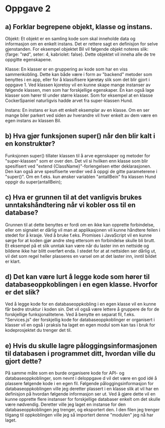 # Oppgave 2

## a) Forklar begrepene objekt, klasse og instans.
Objekt: Et objekt er en samling kode som skal inneholde data og informasjon om en enkelt instans.
Det er rettere sagt en definisjon for selve gjenstanden.
For eksempel objektet Bil vil følgende objekt noteres slik: {farge: "rød", seter: 4, kabriolet: false}.
Dette objektet vil inneha alle de tre oppgitte egenskapene.

Klasse: En klasser er en gruppering av kode som har en viss sammenkobling.
Dette kan både være i form av "backend" metoder som benyttes i en app,
eller for å klassifisere kjøretøy slik som det blir gjort i oppgave 1.
Ved klassen kjoretoy vil en kunne skape mange instanser av følgende klassen,
men som har forskjellige egenskaper. En kan også lage klasser som hører til under større klasser.
Som for eksempel at en klasse CockerSpaniel naturligvis hadde arvet fra super-klassen Hund.

Instans: En instans er kun ett enkelt eksemplar av en klasse.
Om en ser mange biler parkert ved siden av hverandre vil hver enkelt av dem være en egen instans av klassen Bil.

 
## b) Hva gjør funksjonen super() når den blir kalt i en konstruktør?
Funksjonen super() tillater klassen til å arve egenskaper og metoder for "super-klassen" som er over den.
Det vil si hvilken enn klasse som blir spesifisert ved "extend {ClassName}"-forlengelsen etter deklarasjonen.
Den kan også arve spesifiserte verdier ved å oppgi de gitte parameterene i "super()".
Om en f.eks. kun ønsker variablen "antallBein" fra klassen Hund oppgir du super(antallBein);
 

## c) Hva er grunnen til at det vanligvis brukes unntakshåndtering når vi kobler oss til en database?
Grunnen til at dette benyttes er fordi om en ikke kan opprette forbindelse,
eller om signalet er dårlig vil man at applikasjonen vil kunne håndtere feilen i stedet for å krasje.
Ved å bruke f.eks. Promises i JavaScript vil en kunne sørge for at koden gjør andre steg ettersom en forbindelse skulle bli brutt.
Et eksempel på et slik unntak kan være når du laster inn en nettside og bildene ikke har blitt overført enda.
I stedet for at at nettsiden ser dårlig ut, vil det som regel heller plasseres en varsel om at det laster inn, inntil bildet er klart.
 

## d) Det kan være lurt å legge kode som hører til databaseoppkoblingen i en egen klasse. Hvorfor er det slik?
Ved å legge kode for en databaseoppkobling i en egen klasse vil en kunne får bedre struktur i koden sin.
Det vil også være lettere å gruppere de for de forskjellige funksjonalitetene.
Ved å benytte en separat fil, f.eks. "Services.js" der forskjellig kode for databaseoppkoblinger er organisert i klasser vil en også i praksis ha laget en egen modul som kan tas i bruk for kodeprosjektet du trenger det til.
 

## e) Hvis du skulle lagre påloggingsinformasjonen til databasen i programmet ditt, hvordan ville du gjort dette?
På samme måte som en burde organisere kode for API- og databaseoppkoblinger,
som nevnt i deloppgave d vil det være en god idé å plassere følgende kode i en egen fil.
Følgende påloggingsinformasjon for databaseoppkoblingen ville jeg deretter plassert i en klasse slik at vil har en definisjon på hvordan følgende informasjon ser ut.
Ved å gjøre dette vil en kunne opprette flere instanser for forskjellige databaser enkelt om det skulle være nødvendig.
Deretter ville jeg laget en instanse for den databaseoppkoblingen jeg trenger, og eksportert den.
I den filen jeg trenger tilgang til oppkoblingen ville jeg så importert denne "modulen" jeg nå har laget.